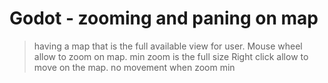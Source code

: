 # Godot - zooming and paning on map

> having a map that is the full available view for user.
> Mouse wheel allow to zoom on map. min zoom is the full size
> Right click allow to move on the map. no movement when zoom min

